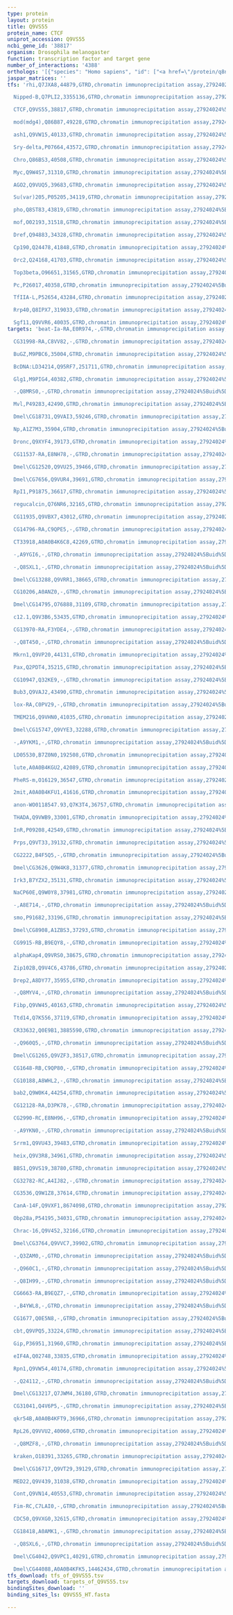 ```yaml
---
type: protein
layout: protein
title: Q9VS55
protein_name: CTCF
uniprot_accession: Q9VS55
ncbi_gene_id: '38817'
organism: Drosophila melanogaster
function: transcription factor and target gene
number_of_interactions: '4388'
orthologs: '[{"species": "Homo sapiens", "id": ["<a href=\"/protein/q8n1w2\">Q8N1W2</a>"]}, {"species": "Mus musculus", "id": ["<a href=\"/protein/q3u288\">Q3U288</a>"]}]'
jaspar_matrices: ''
tfs: 'rhi,Q7JXA8,44879,GTRD,chromatin immunoprecipitation assay,27924024%5Buid%5D,No

  Nipped-B,Q7PLI2,3355136,GTRD,chromatin immunoprecipitation assay,27924024%5Buid%5D,No

  CTCF,Q9VS55,38817,GTRD,chromatin immunoprecipitation assay,27924024%5Buid%5D,No

  mod(mdg4),Q86B87,49228,GTRD,chromatin immunoprecipitation assay,27924024%5Buid%5D,No

  ash1,Q9VW15,40133,GTRD,chromatin immunoprecipitation assay,27924024%5Buid%5D,No

  Sry-delta,P07664,43572,GTRD,chromatin immunoprecipitation assay,27924024%5Buid%5D,No

  Chro,Q86BS3,40508,GTRD,chromatin immunoprecipitation assay,27924024%5Buid%5D,No

  Myc,Q9W4S7,31310,GTRD,chromatin immunoprecipitation assay,27924024%5Buid%5D,No

  AGO2,Q9VUQ5,39683,GTRD,chromatin immunoprecipitation assay,27924024%5Buid%5D,No

  Su(var)205,P05205,34119,GTRD,chromatin immunoprecipitation assay,27924024%5Buid%5D,No

  pho,Q8ST83,43819,GTRD,chromatin immunoprecipitation assay,27924024%5Buid%5D,No

  mof,O02193,31518,GTRD,chromatin immunoprecipitation assay,27924024%5Buid%5D,No

  Dref,Q94883,34328,GTRD,chromatin immunoprecipitation assay,27924024%5Buid%5D,No

  Cp190,Q24478,41848,GTRD,chromatin immunoprecipitation assay,27924024%5Buid%5D,No

  Orc2,Q24168,41703,GTRD,chromatin immunoprecipitation assay,27924024%5Buid%5D,No

  Top3beta,O96651,31565,GTRD,chromatin immunoprecipitation assay,27924024%5Buid%5D,No

  Pc,P26017,40358,GTRD,chromatin immunoprecipitation assay,27924024%5Buid%5D,No

  TfIIA-L,P52654,43284,GTRD,chromatin immunoprecipitation assay,27924024%5Buid%5D,No

  Rrp40,Q8IPX7,319033,GTRD,chromatin immunoprecipitation assay,27924024%5Buid%5D,No

  Sgf11,Q9VVR6,40035,GTRD,chromatin immunoprecipitation assay,27924024%5Buid%5D,No'
targets: 'beat-Ia-RA,E0R974,-,GTRD,chromatin immunoprecipitation assay,27924024%5Buid%5D,No

  CG31998-RA,C8VV82,-,GTRD,chromatin immunoprecipitation assay,27924024%5Buid%5D,No

  BuGZ,M9PBC6,35004,GTRD,chromatin immunoprecipitation assay,27924024%5Buid%5D,No

  BcDNA:LD34214,Q95RF7,251711,GTRD,chromatin immunoprecipitation assay,27924024%5Buid%5D,No

  Glg1,M9PIG4,40382,GTRD,chromatin immunoprecipitation assay,27924024%5Buid%5D,No

  -,Q8MRS0,-,GTRD,chromatin immunoprecipitation assay,27924024%5Buid%5D,No

  Mvl,P49283,42490,GTRD,chromatin immunoprecipitation assay,27924024%5Buid%5D,No

  Dmel\CG18731,Q9VAI3,59246,GTRD,chromatin immunoprecipitation assay,27924024%5Buid%5D,No

  Np,A1Z7M3,35904,GTRD,chromatin immunoprecipitation assay,27924024%5Buid%5D,No

  Dronc,Q9XYF4,39173,GTRD,chromatin immunoprecipitation assay,27924024%5Buid%5D,No

  CG11537-RA,E8NH78,-,GTRD,chromatin immunoprecipitation assay,27924024%5Buid%5D,No

  Dmel\CG12520,Q9VU25,39466,GTRD,chromatin immunoprecipitation assay,27924024%5Buid%5D,No

  Dmel\CG7656,Q9VUR4,39691,GTRD,chromatin immunoprecipitation assay,27924024%5Buid%5D,No

  RpI1,P91875,36617,GTRD,chromatin immunoprecipitation assay,27924024%5Buid%5D,No

  regucalcin,Q76NR6,32165,GTRD,chromatin immunoprecipitation assay,27924024%5Buid%5D,No

  CG11935,Q9VBX7,43012,GTRD,chromatin immunoprecipitation assay,27924024%5Buid%5D,No

  CG14796-RA,C9QPE5,-,GTRD,chromatin immunoprecipitation assay,27924024%5Buid%5D,No

  CT33918,A0A0B4K6C8,42269,GTRD,chromatin immunoprecipitation assay,27924024%5Buid%5D,No

  -,A9YGI6,-,GTRD,chromatin immunoprecipitation assay,27924024%5Buid%5D,No

  -,Q8SXL1,-,GTRD,chromatin immunoprecipitation assay,27924024%5Buid%5D,No

  Dmel\CG13288,Q9VRR1,38665,GTRD,chromatin immunoprecipitation assay,27924024%5Buid%5D,No

  CG10206,A0ANZ0,-,GTRD,chromatin immunoprecipitation assay,27924024%5Buid%5D,No

  Dmel\CG14795,O76888,31109,GTRD,chromatin immunoprecipitation assay,27924024%5Buid%5D,No

  c12.1,Q9V3B6,53435,GTRD,chromatin immunoprecipitation assay,27924024%5Buid%5D,No

  CG13970-RA,F3YDE4,-,GTRD,chromatin immunoprecipitation assay,27924024%5Buid%5D,No

  -,Q8T450,-,GTRD,chromatin immunoprecipitation assay,27924024%5Buid%5D,No

  Mkrn1,Q9VP20,44131,GTRD,chromatin immunoprecipitation assay,27924024%5Buid%5D,No

  Pax,Q2PDT4,35215,GTRD,chromatin immunoprecipitation assay,27924024%5Buid%5D,No

  CG10947,Q32KE9,-,GTRD,chromatin immunoprecipitation assay,27924024%5Buid%5D,No

  Bub3,Q9VAJ2,43490,GTRD,chromatin immunoprecipitation assay,27924024%5Buid%5D,No

  lox-RA,C0PV29,-,GTRD,chromatin immunoprecipitation assay,27924024%5Buid%5D,No

  TMEM216,Q9VHN0,41035,GTRD,chromatin immunoprecipitation assay,27924024%5Buid%5D,No

  Dmel\CG15747,Q9VYE3,32288,GTRD,chromatin immunoprecipitation assay,27924024%5Buid%5D,No

  -,A9YKM1,-,GTRD,chromatin immunoprecipitation assay,27924024%5Buid%5D,No

  LD05530,B7Z0N0,192508,GTRD,chromatin immunoprecipitation assay,27924024%5Buid%5D,No

  lute,A0A0B4KGU2,42089,GTRD,chromatin immunoprecipitation assay,27924024%5Buid%5D,No

  PheRS-m,O16129,36547,GTRD,chromatin immunoprecipitation assay,27924024%5Buid%5D,No

  2mit,A0A0B4KFU1,41616,GTRD,chromatin immunoprecipitation assay,27924024%5Buid%5D,No

  anon-WO0118547.93,Q7K3T4,36757,GTRD,chromatin immunoprecipitation assay,27924024%5Buid%5D,No

  THADA,Q9VWB9,33001,GTRD,chromatin immunoprecipitation assay,27924024%5Buid%5D,No

  InR,P09208,42549,GTRD,chromatin immunoprecipitation assay,27924024%5Buid%5D,No

  Prps,Q9VT33,39132,GTRD,chromatin immunoprecipitation assay,27924024%5Buid%5D,No

  CG2222,B4F5Q5,-,GTRD,chromatin immunoprecipitation assay,27924024%5Buid%5D,No

  Dmel\CG3626,Q9W4K8,31377,GTRD,chromatin immunoprecipitation assay,27924024%5Buid%5D,No

  Irk3,B7YZX2,35131,GTRD,chromatin immunoprecipitation assay,27924024%5Buid%5D,No

  NaCP60E,Q9W0Y8,37981,GTRD,chromatin immunoprecipitation assay,27924024%5Buid%5D,No

  -,A8E714,-,GTRD,chromatin immunoprecipitation assay,27924024%5Buid%5D,No

  smo,P91682,33196,GTRD,chromatin immunoprecipitation assay,27924024%5Buid%5D,No

  Dmel\CG8908,A1ZBS3,37293,GTRD,chromatin immunoprecipitation assay,27924024%5Buid%5D,No

  CG9915-RB,B9EQY8,-,GTRD,chromatin immunoprecipitation assay,27924024%5Buid%5D,No

  alphaKap4,Q9VRS0,38675,GTRD,chromatin immunoprecipitation assay,27924024%5Buid%5D,No

  Zip102B,Q9V4C6,43786,GTRD,chromatin immunoprecipitation assay,27924024%5Buid%5D,No

  Drep2,A8DY77,35955,GTRD,chromatin immunoprecipitation assay,27924024%5Buid%5D,No

  -,Q8MYV4,-,GTRD,chromatin immunoprecipitation assay,27924024%5Buid%5D,No

  Fibp,Q9VW45,40163,GTRD,chromatin immunoprecipitation assay,27924024%5Buid%5D,No

  Ttd14,Q7K556,37119,GTRD,chromatin immunoprecipitation assay,27924024%5Buid%5D,No

  CR33632,Q0E9B1,3885590,GTRD,chromatin immunoprecipitation assay,27924024%5Buid%5D,No

  -,Q960Q5,-,GTRD,chromatin immunoprecipitation assay,27924024%5Buid%5D,No

  Dmel\CG1265,Q9VZF3,38517,GTRD,chromatin immunoprecipitation assay,27924024%5Buid%5D,No

  CG1648-RB,C9QP80,-,GTRD,chromatin immunoprecipitation assay,27924024%5Buid%5D,No

  CG10188,A8WHL2,-,GTRD,chromatin immunoprecipitation assay,27924024%5Buid%5D,No

  bab2,Q9W0K4,44254,GTRD,chromatin immunoprecipitation assay,27924024%5Buid%5D,No

  CG12128-RA,D3PK78,-,GTRD,chromatin immunoprecipitation assay,27924024%5Buid%5D,No

  CG2990-RC,E8NH96,-,GTRD,chromatin immunoprecipitation assay,27924024%5Buid%5D,No

  -,A9YKN0,-,GTRD,chromatin immunoprecipitation assay,27924024%5Buid%5D,No

  Srrm1,Q9VU43,39483,GTRD,chromatin immunoprecipitation assay,27924024%5Buid%5D,No

  heix,Q9V3R8,34961,GTRD,chromatin immunoprecipitation assay,27924024%5Buid%5D,No

  BBS1,Q9VS19,38780,GTRD,chromatin immunoprecipitation assay,27924024%5Buid%5D,No

  CG32782-RC,A4IJ82,-,GTRD,chromatin immunoprecipitation assay,27924024%5Buid%5D,No

  CG3536,Q9W1Z8,37614,GTRD,chromatin immunoprecipitation assay,27924024%5Buid%5D,No

  CanA-14F,Q9VXF1,8674098,GTRD,chromatin immunoprecipitation assay,27924024%5Buid%5D,No

  Obp28a,P54195,34031,GTRD,chromatin immunoprecipitation assay,27924024%5Buid%5D,No

  Chrac-16,Q9V452,32166,GTRD,chromatin immunoprecipitation assay,27924024%5Buid%5D,No

  Dmel\CG3764,Q9VVC7,39902,GTRD,chromatin immunoprecipitation assay,27924024%5Buid%5D,No

  -,Q3ZAM0,-,GTRD,chromatin immunoprecipitation assay,27924024%5Buid%5D,No

  -,Q960C1,-,GTRD,chromatin immunoprecipitation assay,27924024%5Buid%5D,No

  -,Q8IH99,-,GTRD,chromatin immunoprecipitation assay,27924024%5Buid%5D,No

  CG6663-RA,B9EQZ7,-,GTRD,chromatin immunoprecipitation assay,27924024%5Buid%5D,No

  -,B4YWL8,-,GTRD,chromatin immunoprecipitation assay,27924024%5Buid%5D,No

  CG1677,Q0E5N8,-,GTRD,chromatin immunoprecipitation assay,27924024%5Buid%5D,No

  cbt,Q9VPQ5,33224,GTRD,chromatin immunoprecipitation assay,27924024%5Buid%5D,No

  Gip,P36951,31960,GTRD,chromatin immunoprecipitation assay,27924024%5Buid%5D,No

  eIF4A,Q02748,33835,GTRD,chromatin immunoprecipitation assay,27924024%5Buid%5D,No

  Rpn1,Q9VW54,40174,GTRD,chromatin immunoprecipitation assay,27924024%5Buid%5D,No

  -,Q24112,-,GTRD,chromatin immunoprecipitation assay,27924024%5Buid%5D,No

  Dmel\CG13217,Q7JWM4,36180,GTRD,chromatin immunoprecipitation assay,27924024%5Buid%5D,No

  CG31041,Q4V6P5,-,GTRD,chromatin immunoprecipitation assay,27924024%5Buid%5D,No

  qkr54B,A0A0B4KFT9,36966,GTRD,chromatin immunoprecipitation assay,27924024%5Buid%5D,No

  RpL26,Q9VVU2,40060,GTRD,chromatin immunoprecipitation assay,27924024%5Buid%5D,No

  -,Q8MZF8,-,GTRD,chromatin immunoprecipitation assay,27924024%5Buid%5D,No

  kraken,O18391,33265,GTRD,chromatin immunoprecipitation assay,27924024%5Buid%5D,No

  Dmel\CG16717,Q9VT29,39129,GTRD,chromatin immunoprecipitation assay,27924024%5Buid%5D,No

  MED22,Q9V439,31038,GTRD,chromatin immunoprecipitation assay,27924024%5Buid%5D,No

  Cont,Q9VN14,40553,GTRD,chromatin immunoprecipitation assay,27924024%5Buid%5D,No

  Fim-RC,C7LAI0,-,GTRD,chromatin immunoprecipitation assay,27924024%5Buid%5D,No

  CDC50,Q9VXG0,32615,GTRD,chromatin immunoprecipitation assay,27924024%5Buid%5D,No

  CG18418,A0AMK1,-,GTRD,chromatin immunoprecipitation assay,27924024%5Buid%5D,No

  -,Q8SXL6,-,GTRD,chromatin immunoprecipitation assay,27924024%5Buid%5D,No

  Dmel\CG4042,Q9VPC1,40291,GTRD,chromatin immunoprecipitation assay,27924024%5Buid%5D,No

  Dmel\CG44088,A0A0B4KFK5,14462434,GTRD,chromatin immunoprecipitation assay,27924024%5Buid%5D,No'
tfs_download: tfs_of_Q9VS55.tsv
targets_download: targets_of_Q9VS55.tsv
bindingSites_download: ''
binding_sites_ls: Q9VS55_HT.fasta

---
```


